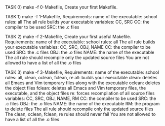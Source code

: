 TASK 0) make -f 0-Makefile, Create your first Makefile.

TASK 1) make -f 1-Makefile, Requirements: name of the executable: school rules: all The all rule builds your executable variables: CC, SRC CC: the compiler to be used SRC: the .c files

TASK 2) make -f 2-Makefile, Create your first useful Makefile. Requirements: name of the executable: school rules: all
The all rule builds your executable variables: CC, SRC, OBJ, NAME CC: the compiler to be used SRC: the .c files
OBJ: the .o files NAME: the name of the executable The all rule should recompile only the updated source files
You are not allowed to have a list of all the .o files

TASK 3) make -f 3-Makefile, Requirements: name of the executable: school rules: all, clean, oclean, fclean, re
all: builds your executable clean: deletes all Emacs and Vim temporary files along with the executable
oclean: deletes the object files fclean: deletes all Emacs and Vim temporary files, the executable, and the object files re: forces recompilation of all source files variables: CC, SRC, OBJ, NAME, RM CC: the compiler to be used
SRC: the .c files OBJ: the .o files NAME: the name of the executable RM: the program to delete files
The all rule should recompile only the updated source files The clean, oclean, fclean, re rules should never fail
You are not allowed to have a list of all the .o files
